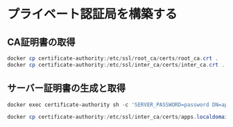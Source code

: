 # プライベート認証局を構築する

## CA証明書の取得
```powershell
docker cp certificate-authority:/etc/ssl/root_ca/certs/root_ca.crt .
docker cp certificate-authority:/etc/ssl/inter_ca/certs/inter_ca.crt .
```

## サーバー証明書の生成と取得
```powershell
docker exec certificate-authority sh -c 'SERVER_PASSWORD=password DN=apps.localdomain SUBJECT=/C=JP/CN=$DN SAN=DNS:$DN,DNS:app1.apps.localdomain generate_server && generate_crl'

docker cp certificate-authority:/etc/ssl/inter_ca/certs/apps.localdomain.crt .
```
